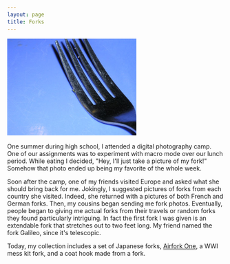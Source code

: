 ```yaml
---
layout: page
title: Forks
---
```


<img class="scale-with-grid" src="/images/ssp_fork.jpg" width=300px>
</br>

One summer during high school, I attended a digital photography camp. One of our assignments was to experiment with macro mode over our lunch period. While eating I decided, "Hey, I'll just take a picture of my fork!" Somehow that photo ended up being my favorite of the whole week.

Soon after the camp, one of my friends visited Europe and asked what she should bring back for me. Jokingly, I suggested pictures of forks from each country she visited. Indeed, she returned with a pictures of both French and German forks. Then, my cousins began sending me fork photos. Eventually, people began to
giving me actual forks from their travels or random forks they found particularly intriguing. In fact the first fork I was given is an extendable fork that stretches out to two feet long. My friend named the fork Galileo, since it's telescopic.

Today, my collection includes a set of Japanese forks, <a href="http://fredandfriends.com/products/view/airfork-one-kids-fork">Airfork One</a>, a WWI mess kit fork, and a coat hook made from a fork.